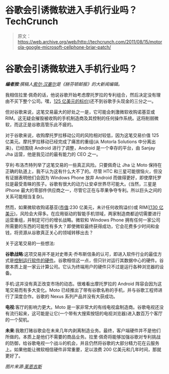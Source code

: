 # 谷歌会引诱微软进入手机行业吗？TechCrunch

> 原文：<https://web.archive.org/web/http://techcrunch.com/2011/08/15/motorola-google-microsoft-cellphone-briar-patch/>

# 谷歌会引诱微软进入手机行业吗？

***编者按**:撰稿人[索尔·汉塞尔](https://web.archive.org/web/20230203133931/http://www.crunchbase.com/person/saul-hansell)是《赫芬顿邮报》的大新闻编辑。*

我相信拉里·佩奇的话，他说谷歌开始考虑摩托罗拉的专利组合，然后决定没有理由不买下整个公司。嘿，[125 亿美元的标价](https://web.archive.org/web/20230203133931/https://techcrunch.com/2011/08/15/breaking-google-buys-motorola-for-12-5-billion/))还不到谷歌手头现金的三分之一。

但对谷歌来说，这笔交易最大的好处之一是，它可能会刺激微软收购诺基亚或 RIM。这无疑会摧毁被收购的手机制造商及其控制的任何操作系统。这将削弱微软，而这正是谷歌高管乐此不疲的。

对于谷歌来说，收购摩托罗拉移动公司的风险相对较低，因为这笔交易价值 125 亿美元。摩托罗拉移动已经完成了痛苦的重组(从 Motorla Solutions 中分离出来)，已经围绕 Android 进行了调整，Android 是一个幸存的平台，由 Sanjay Jha 运营，他是我见过的最有能力的 CEO 之一。

亨利·布洛杰特列举了这笔交易的一些真正风险。只要佩奇让 Jha 让 Moto 保持在正确的轨道上，我不认为这有什么大不了的。尽管 HTC 和三星可能很恼火，但没有证据表明他们会因为 Windows Phone 放弃 Android 而做得更好，即使摩托罗拉是最受青睐的孩子。谷歌有很大的动力让安卓世界尽可能大。(当然，三星是 iPhone 最大的零部件供应商之一，尽管它正在与苹果争夺专利。所以巨头之间的关系可能相当复杂)。

然而，如果微软收购诺基亚([市值](https://web.archive.org/web/20230203133931/http://www.dailyfinance.com/quote/nyse/nokia-corp-adr/nok):230 亿美元，未计任何收购溢价)或 RIM([(130 亿美元)](https://web.archive.org/web/20230203133931/http://www.dailyfinance.com/quote/nasdaq/research-in-motion-limited-usa/rimm)，风险会大得多。在应用驱动的智能手机领域，两家制造商都迫切需要进行运营重组，并制定可行的增长战略。微软和 Windows Phone 拥有任何一家公司所需要的东西的可能性有多大？即使微软最终获得成功，它会花费多少时间和金钱，将资源从谷歌真正关心的领域转移出去？

关于这笔交易的一些想法:

**谷歌战略**:这项交易并不是对史蒂夫·乔布斯信条的认可，即进入软件行业的最佳方式是[控制运行软件的硬件](https://web.archive.org/web/20230203133931/https://techcrunch.com/2011/08/15/google-android-motorola/)。谷歌相信这一点，但只针对运行其数据中心的硬件。谷歌本质上是一家云计算公司。它认为终端用户的硬件只不过是运行各种浏览器的设备。

手机:这并没有真正改变市场的动态。很难看出摩托罗拉的 Android 阵容会因为这笔交易而有多大变化。Moto 已经推出了带有谷歌名称的手机，并与谷歌工程师进行了深度合作。谷歌的 Nexus 系列产品并没有大获成功。

**电视**:客厅的影响力更大。Moto 是一家非常大的有线电视盒制造商。谷歌电视还没有流行起来，这可能是让它(一个带有大搜索按钮的电视浏览器)进入数百万个客厅的一个契机。

**未来**:我敢打赌谷歌会在未来几年内剥离制造业务。最终，客户端硬件并不是他们所做的。本质上是他们不需要的商品业务。拉里·佩奇将能够加强谷歌对专利挑战的防御，给谷歌电视一个战斗的机会，并且仍然将谷歌的大部分精力花在云服务上。如果他能让微软相信硬件非常重要，足以浪费 200 亿美元和几年时间，那就更好了。

*图片来源:[莱恩吉斯](https://web.archive.org/web/20230203133931/http://www.flickr.com/photos/lenbo/464744988/)*